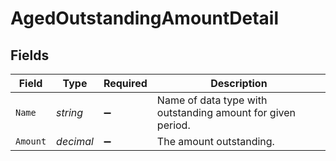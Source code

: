 # AgedOutstandingAmountDetail


## Fields

| Field                                                       | Type                                                        | Required                                                    | Description                                                 |
| ----------------------------------------------------------- | ----------------------------------------------------------- | ----------------------------------------------------------- | ----------------------------------------------------------- |
| `Name`                                                      | *string*                                                    | :heavy_minus_sign:                                          | Name of data type with outstanding amount for given period. |
| `Amount`                                                    | *decimal*                                                   | :heavy_minus_sign:                                          | The amount outstanding.                                     |